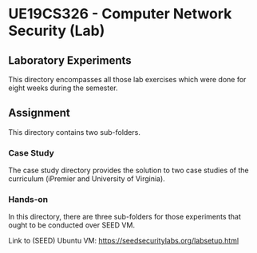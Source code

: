 # UE19CS326 - Computer Network Security (Lab)
## Laboratory Experiments
This directory encompasses all those lab exercises which were done for eight weeks during the semester.
## Assignment
This directory contains two sub-folders.
### Case Study
The case study directory provides the solution to two case studies of the curriculum (iPremier and University of Virginia).
### Hands-on
In this directory, there are three sub-folders for those experiments that ought to be conducted over SEED VM.

Link to (SEED) Ubuntu VM: https://seedsecuritylabs.org/labsetup.html

